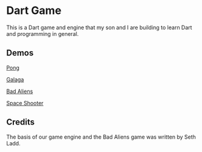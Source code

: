 Dart Game
=========

This is a Dart game and engine that my son and I are building to learn Dart and programming in general.

Demos
-----

 [Pong](http://ejsmith.github.com/DartGame/Content/Pong/index.html)
 
 [Galaga](http://ejsmith.github.com/DartGame/Content/Galaga/index.html)
 
 [Bad Aliens](http://ejsmith.github.com/DartGame/Content/BadAliens/index.html)
 
 [Space Shooter](http://ejsmith.github.com/DartGame/Content/SpaceShooter/index.html)

Credits
-------

The basis of our game engine and the Bad Aliens game was written by Seth Ladd.